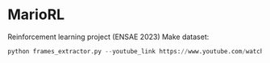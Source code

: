 # MarioRL
Reinforcement learning project (ENSAE 2023)
Make dataset:
```python
python frames_extractor.py --youtube_link https://www.youtube.com/watch?v=TJnk7a-Lefo --start 12 --end 1160
